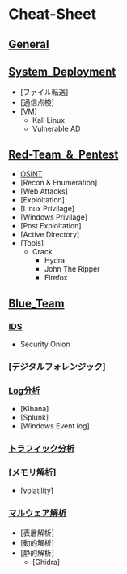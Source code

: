 # Cheat-Sheet
## [General](01_General/)

## [System_Deployment](02_System_Deployment/)
- [ファイル転送]
- [通信点検]
- [VM]
  - Kali Linux
  - Vulnerable AD
## [Red-Team_&_Pentest](03_Red-Team_and_Pentest/)
- [OSINT](OSINT/)
- [Recon & Enumeration]
- [Web Attacks]
- [Exploitation]
- [Linux Privilage]
- [Windows Privilage]
- [Post Exploitation]
- [Active Directory]
- [Tools]
  - Crack
    - Hydra
    - John The Ripper
    - Firefox
## [Blue_Team](04_Blue-Team/)
### [IDS]()
- Security Onion
### [デジタルフォレンジック]
### [Log分析]()
- [Kibana]
- [Splunk]
- [Windows Event log]
### [トラフィック分析]()
### [メモリ解析]
- [volatility]

### [マルウェア解析](#)
- [表層解析]
- [動的解析]
- [静的解析]
  - [Ghidra]
